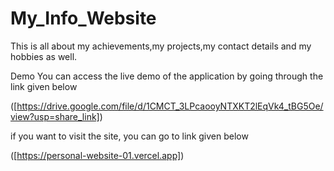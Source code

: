 # My_Info_Website
This is all about my achievements,my projects,my contact details and my hobbies as well.

Demo You can access the live demo of the application by going through the link given below

([https://drive.google.com/file/d/1CMCT_3LPcaooyNTXKT2lEqVk4_tBG5Oe/view?usp=share_link])

if you want to visit the site, you can go to link given below

([https://personal-website-01.vercel.app])
